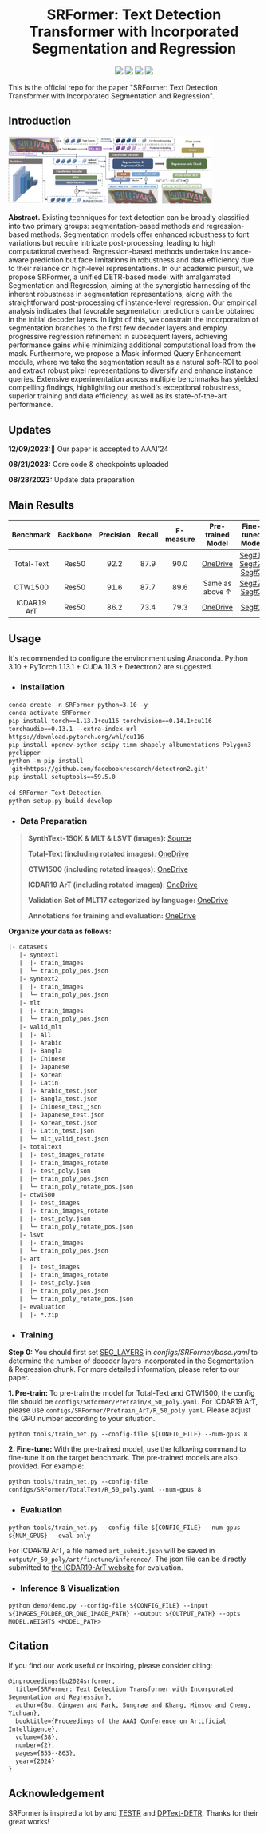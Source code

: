 <h1 align="center"> SRFormer: Text Detection Transformer with Incorporated Segmentation and Regression </h1> 

<p align="center">
<a href="https://arxiv.org/abs/2308.10531"><img src="https://img.shields.io/badge/arXiv-Paper-<color>"></a>
<a href="https://paperswithcode.com/sota/scene-text-detection-on-total-text?p=srformer-empowering-regression-based-text"><img src="https://img.shields.io/endpoint.svg?url=https://paperswithcode.com/badge/srformer-empowering-regression-based-text/scene-text-detection-on-total-text"></a>
<a href="https://paperswithcode.com/sota/scene-text-detection-on-scut-ctw1500?p=srformer-empowering-regression-based-text"><img src="https://img.shields.io/endpoint.svg?url=https://paperswithcode.com/badge/srformer-empowering-regression-based-text/scene-text-detection-on-scut-ctw1500"></a>
<a href="https://paperswithcode.com/sota/scene-text-detection-on-ic19-art?p=srformer-empowering-regression-based-text"><img src="https://img.shields.io/endpoint.svg?url=https://paperswithcode.com/badge/srformer-empowering-regression-based-text/scene-text-detection-on-ic19-art"></a>
</p>

This is the official repo for the paper "SRFormer: Text Detection Transformer with Incorporated Segmentation and Regression".

## Introduction

<img src="./figs/srformer.jpg" alt="image" style="zoom:40%;" />

**Abstract.** Existing techniques for text detection can be broadly classified into two primary groups: segmentation-based methods and regression-based methods. 
Segmentation models offer enhanced robustness to font variations but require intricate post-processing, leading to high computational overhead. Regression-based methods undertake instance-aware prediction but face limitations in robustness and data efficiency due to their reliance on high-level representations. In our academic pursuit, we propose SRFormer, a unified DETR-based model with amalgamated Segmentation and Regression, aiming at the synergistic harnessing of the inherent robustness in segmentation representations, along with the straightforward post-processing of instance-level regression. Our empirical analysis indicates that favorable segmentation predictions can be obtained in the initial decoder layers. In light of this, we constrain the incorporation of segmentation branches to the first few decoder layers and employ progressive regression refinement in subsequent layers, achieving performance gains while minimizing additional computational load from the mask. Furthermore, we propose a Mask-informed Query Enhancement module, where we take the segmentation result as a natural soft-ROI to pool and extract robust pixel representations to diversify and enhance instance queries. Extensive experimentation across multiple benchmarks has yielded compelling findings, highlighting our method's exceptional robustness, superior training and data efficiency, as well as its state-of-the-art performance.

## Updates
**12/09/2023:**:tada: Our paper is accepted to AAAI'24

**08/21/2023:** Core code \& checkpoints uploaded

**08/28/2023:** Update data preparation

## Main Results

|Benchmark|Backbone|Precision|Recall|F-measure|Pre-trained Model|Fine-tuned Model|
|:------:|:------:|:------:|:------:|:------:|:------:|:------:|
|Total-Text|Res50|92.2|87.9|90.0|[OneDrive](https://1drv.ms/u/s!AtF4kB5K12hqgUcE1EhRK17fFhNf?e=Yg1ula)|[Seg#1](https://1drv.ms/u/s!AtF4kB5K12hqgUnwxi_vVITCBG-w?e=2tQnYB); [Seg#2](https://1drv.ms/u/s!AtF4kB5K12hqgT8xV85-mDo6_Ino?e=Vf6hp2); [Seg#3](https://1drv.ms/u/s!AtF4kB5K12hqgUiPObZeQvYoAjnb?e=MD6UTo)|
|CTW1500|Res50|91.6|87.7|89.6|Same as above $\uparrow$ |[Seg#2](https://1drv.ms/u/s!AtF4kB5K12hqgU3EyDwv7-CDr8KY?e=H0606E); [Seg#3](https://1drv.ms/u/s!AtF4kB5K12hqgUz3PqgiXdoEH7kw?e=tHIeIg)|
|ICDAR19 ArT|Res50|86.2|73.4|79.3|[OneDrive](https://1drv.ms/u/s!AtF4kB5K12hqgUvaI9K329gHzQzz?e=mWeERS)|[Seg#1](https://1drv.ms/u/s!AtF4kB5K12hqgUpcOheps7ztstF1?e=Dw0KXA)|

## Usage

It's recommended to configure the environment using Anaconda. Python 3.10 + PyTorch 1.13.1 + CUDA 11.3 + Detectron2 are suggested.

- ### Installation
```
conda create -n SRFormer python=3.10 -y
conda activate SRFormer
pip install torch==1.13.1+cu116 torchvision==0.14.1+cu116 torchaudio==0.13.1 --extra-index-url https://download.pytorch.org/whl/cu116
pip install opencv-python scipy timm shapely albumentations Polygon3 pyclipper
python -m pip install 'git+https://github.com/facebookresearch/detectron2.git'
pip install setuptools==59.5.0

cd SRFormer-Text-Detection
python setup.py build develop
```
- ### Data Preparation

>**SynthText-150K & MLT & LSVT (images):**  [Source](https://github.com/aim-uofa/AdelaiDet/tree/master/datasets) 
>
>**Total-Text (including rotated images)**: [OneDrive](https://1drv.ms/u/s!AimBgYV7JjTlgccOW1TUlgm64M0yRA?e=jwY6b1)
>
>**CTW1500 (including rotated images)**: [OneDrive](https://1drv.ms/u/s!AimBgYV7JjTlgccPGEv4DkiUl23MEg?e=44CtL6)
>
>**ICDAR19 ArT (including rotated images)**: [OneDrive](https://1drv.ms/u/s!AtF4kB5K12hqgVufZu390bfiaHMf?e=20VN6D)
>
>**Validation Set of MLT17 categorized by language:** [OneDrive](https://1drv.ms/u/s!AtF4kB5K12hqgXCzVB5JUNSW3wRP?e=IrydBa)
>
>**Annotations for training and evaluation:** [OneDrive](https://1drv.ms/u/s!AtF4kB5K12hqgVr0wHEUD7XzVePw?e=EKcBDC)
>
**Organize your data as follows:** 
```
|- datasets
   |- syntext1
   |  |- train_images
   |  └─ train_poly_pos.json  
   |- syntext2
   |  |- train_images
   |  └─ train_poly_pos.json
   |- mlt
   |  |- train_images
   |  └─ train_poly_pos.json
   |- valid_mlt
   |  |- All
   |  |- Arabic
   |  |- Bangla
   |  |- Chinese
   |  |- Japanese
   |  |- Korean
   |  |- Latin
   |  |- Arabic_test.json
   |  |- Bangla_test.json
   |  |- Chinese_test_json
   |  |- Japanese_test.json
   |  |- Korean_test.json
   |  |- Latin_test.json
   |  └─ mlt_valid_test.json
   |- totaltext
   |  |- test_images_rotate
   |  |- train_images_rotate
   |  |- test_poly.json
   |  |─ train_poly_pos.json
   |  └─ train_poly_rotate_pos.json
   |- ctw1500
   |  |- test_images
   |  |- train_images_rotate
   |  |- test_poly.json
   |  └─ train_poly_rotate_pos.json
   |- lsvt
   |  |- train_images
   |  └─ train_poly_pos.json
   |- art
   |  |- test_images
   |  |- train_images_rotate
   |  |- test_poly.json
   |  |─ train_poly_pos.json
   |  └─ train_poly_rotate_pos.json
   |- evaluation
   |  |- *.zip
```

- ### Training
  
**Step 0:** You should first set [SEG_LAYERS](https://github.com/retsuh-bqw/SRFormer-Text-Det/blob/8e45d1434a708d2988323fef56f161d167affdcd/configs/SRFormer/Base.yaml#L26C12-L26C12) in *configs/SRFormer/base.yaml*  to determine the number of decoder layers incorporated in the Segmentation & Regression chunk. For more detailed information, please refer to our paper.


**1. Pre-train:**
To pre-train the model for Total-Text and CTW1500, the config file should be `configs/SRformer/Pretrain/R_50_poly.yaml`. For ICDAR19 ArT, please use `configs/SRFormer/Pretrain_ArT/R_50_poly.yaml`. Please adjust the GPU number according to your situation.

```
python tools/train_net.py --config-file ${CONFIG_FILE} --num-gpus 8
```

**2. Fine-tune:**
With the pre-trained model, use the following command to fine-tune it on the target benchmark. The pre-trained models are also provided.  For example:

```
python tools/train_net.py --config-file configs/SRFormer/TotalText/R_50_poly.yaml --num-gpus 8
```

- ### Evaluation
```
python tools/train_net.py --config-file ${CONFIG_FILE} --num-gpus ${NUM_GPUS} --eval-only
```
For ICDAR19 ArT, a file named `art_submit.json` will be saved in `output/r_50_poly/art/finetune/inference/`. The json file can be directly submitted to [the ICDAR19-ArT website](https://rrc.cvc.uab.es/?ch=14) for evaluation.

- ### Inference & Visualization
```
python demo/demo.py --config-file ${CONFIG_FILE} --input ${IMAGES_FOLDER_OR_ONE_IMAGE_PATH} --output ${OUTPUT_PATH} --opts MODEL.WEIGHTS <MODEL_PATH>
```

## Citation

If you find our work useful or inspiring, please consider citing:
```
@inproceedings{bu2024srformer,
  title={SRFormer: Text Detection Transformer with Incorporated Segmentation and Regression},
  author={Bu, Qingwen and Park, Sungrae and Khang, Minsoo and Cheng, Yichuan},
  booktitle={Proceedings of the AAAI Conference on Artificial Intelligence},
  volume={38},
  number={2},
  pages={855--863},
  year={2024}
}
```

## Acknowledgement

SRFormer is inspired a lot by and [TESTR](https://github.com/mlpc-ucsd/TESTR) and [DPText-DETR](https://github.com/ymy-k/DPText-DETR). Thanks for their great works!
